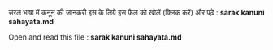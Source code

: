 सरल भाषा में कनून की जानकरी इस के लिये इस फैल को खोलें (क्लिक करें) और पढ़े : <b>sarak kanuni sahayata.md </b>

Open and read this file : <b>sarak kanuni sahayata.md </b>

